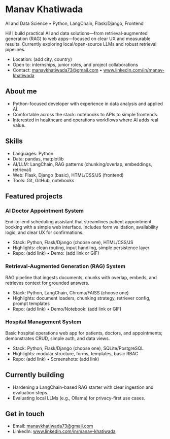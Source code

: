 # Manav Khatiwada

AI and Data Science • Python, LangChain, Flask/Django, Frontend

Hi! I build practical AI and data solutions—from retrieval-augmented generation (RAG) to web apps—focused on clear UX and measurable results. Currently exploring local/open-source LLMs and robust retrieval pipelines.

- Location: (add city, country)
- Open to: internships, junior roles, and project collaborations
- Contact: manavkhatiwada73@gmail.com • www.linkedin.com/in/manav-khatiwada

## About me
- Python-focused developer with experience in data analysis and applied AI.  
- Comfortable across the stack: notebooks to APIs to simple frontends.  
- Interested in healthcare and operations workflows where AI adds real value.  

## Skills
- Languages: Python  
- Data: pandas, matplotlib  
- AI/LLM: LangChain, RAG patterns (chunking/overlap, embeddings, retrieval)  
- Web: Flask, Django (basic), HTML/CSS/JS (frontend)  
- Tools: Git, GitHub, notebooks

## Featured projects
### AI Doctor Appointment System
End-to-end scheduling assistant that streamlines patient appointment booking with a simple web interface. Includes form validation, availability logic, and clear UX for confirmations.  
- Stack: Python, Flask/Django (choose one), HTML/CSS/JS  
- Highlights: clean routing, input handling, simple persistence layer  
- Repo: (add link) • Demo: (add link or GIF)  

### Retrieval-Augmented Generation (RAG) System
RAG pipeline that ingests documents, chunks with overlap, embeds, and retrieves context for grounded answers.  
- Stack: Python, LangChain, Chroma/FAISS (choose one)  
- Highlights: document loaders, chunking strategy, retriever config, prompt templates  
- Repo: (add link) • Demo/Notebook: (add link or GIF)

### Hospital Management System
Basic hospital operations web app for patients, doctors, and appointments; demonstrates CRUD, simple auth, and data views.  
- Stack: Python, Flask/Django (choose one), SQLite/PostgreSQL  
- Highlights: modular structure, forms, templates, basic RBAC  
- Repo: (add link) • Screenshots: (add link)

## Currently building
- Hardening a LangChain-based RAG starter with clear ingestion and evaluation steps.  
- Evaluating local LLMs (e.g., Ollama) for privacy-first use cases.

## Get in touch
- Email: manavkhatiwada73@gmail.com  
- LinkedIn: www.linkedin.com/in/manav-khatiwada
